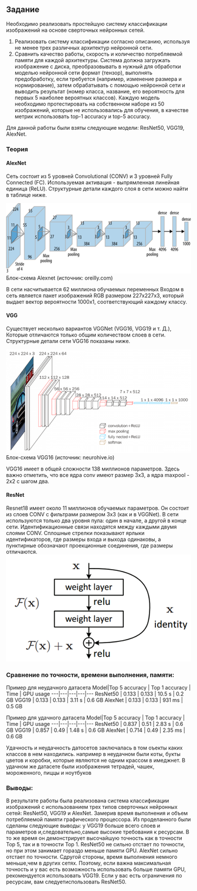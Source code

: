 ## Задание

Необходимо реализовать простейшую систему классификации изображений на основе сверточных нейронных сетей.

1) Реализовать систему классификации согласно описанию, используя не менее трех различных архитектур нейронной сети.
2) Сравнить качество работы, скорость и количество потребляемой памяти для каждой архитектуры. Система должна загружать изображение с диска, преобразовывать в нужный для обработки моделью нейронной сети формат (тензор), выполнять предобработку, если требуется (например, изменение размера и нормирование), затем обрабатывать с помощью нейронной сети и выводить результат (номер класса, название, его вероятность для первых 5 наиболее вероятных классов). Каждую модель необходимо протестировать на собственном наборе из 50 изображений, которые не использовались для обучения, в качестве метрик использовать top-1 accuracy и top-5 accuracy.

Для данной работы были взяты следующие модели: ResNet50, VGG19, AlexNet.

### Теория

#### AlexNet
Сеть состоит из 5 уровней Convolutional (CONV) и 3 уровней Fully Connected (FC). 
Используемая активация - выпрямленная линейная единица (ReLU). 
Структурные детали каждого слоя в сети можно найти в таблице ниже.

![alt-текст](https://github.com/mashinakatherina/Computer-Vision/blob/master/Lab3/lexNet.png)
Блок-схема Alexnet (источник: oreilly.com)

В сети насчитывается 62 миллиона обучаемых переменных
Входом в сеть является пакет изображений RGB размером 227x227x3, который выдает вектор вероятности 1000x1, соответствующий каждому классу.

#### VGG
Существует несколько вариантов VGGNet (VGG16, VGG19 и т. Д.), Которые отличаются только общим количеством слоев в сети. Структурные детали сети VGG16 показаны ниже.

![alt-текст](https://github.com/mashinakatherina/Computer-Vision/blob/master/Lab3/VGG.png)
Блок-схема VGG16 (источник: neurohive.io)

VGG16 имеет в общей сложности 138 миллионов параметров. Здесь важно отметить, что все ядра conv имеют размер 3x3, а ядра maxpool - 2x2 с шагом два.

#### ResNet
Resnet18 имеет около 11 миллионов обучаемых параметров. Он состоит из слоев CONV с фильтрами размером 3х3 (как и в VGGNet). 
В сети используются только два уровня пула: один в начале, а другой в конце сети. Идентификационные связи находятся между каждыми двумя слоями CONV. 
Сплошные стрелки показывают ярлыки идентификаторов, где размеры входа и выхода одинаковы, а пунктирные обозначают проекционные соединения, где размеры отличаются.
![alt-текст](https://github.com/mashinakatherina/Computer-Vision/blob/master/Lab3/ResNet.png)

### Сравнение по точности, времени выполнения, памяти:

Пример для неудачного датасета
Model|Top 5 accuracy |	Top 1 accuracy	| Time |	GPU usage
---|---|---|---|---
ResNet50 |	0.133	| 0.133	| 10.5 s |	0.2 GB
VGG19	| 0.133	| 0.133 |	3.11 s	| 0.6 GB
AlexNet	| 0.133 |	0.133 |	931 ms	| 0.5 GB

Пример для удачного датасета
Model|Top 5 accuracy |	Top 1 accuracy	| Time |	GPU usage
---|---|---|---|---
ResNet50 |	0.837	| 0.51	| 2.83 s |	0.6 GB
VGG19	| 0.857	| 0.49 |	1.48 s	| 0.6 GB
AlexNet	| 0.714 |	0.49 |	2.35 ms	| 0.6 GB

Удачность и неудачность датосетов заключалась в том оъекты каких классов в нем находились. например в неудачном были коты, букты цветов и коробки, которые являются не одним крассом в имеджнет. В удачном же датасете были изображения тетрадей, чашек, мороженного, пиццы и ноутбуков

### Выводы:
В результате работы была реализована система классификации изображений с использованием трех типов сверточных нейронных сетей: ResNet50, VGG19 и AlexNet.
Замерив время выполнения и объем потребляемой памяти графического процессора.
Из проделанного были сделаны следующие выводы: у VGG19 больше всего слоев и параметров и,следовательно,самые высокие требования к ресурсам.
В то же время он демонстрирует высочайшую точность как в точности Top 5, так и в точности Top 1.
ResNet50 не сильно отстает по точности, но при этом занимает гораздо меньше памяти GPU.
AlexNet сильно отстает по точности.
Сдругой стороны, время выполнения немного меньше,чем в других сетях.
Поэтому, если важна максимальная точность и у вас есть возможность использовать больше памяти GPU, рекомендуется использовать VGG19.
Если у вас есть ограничения по ресурсам, вам следуетиспользовать ResNet50.
